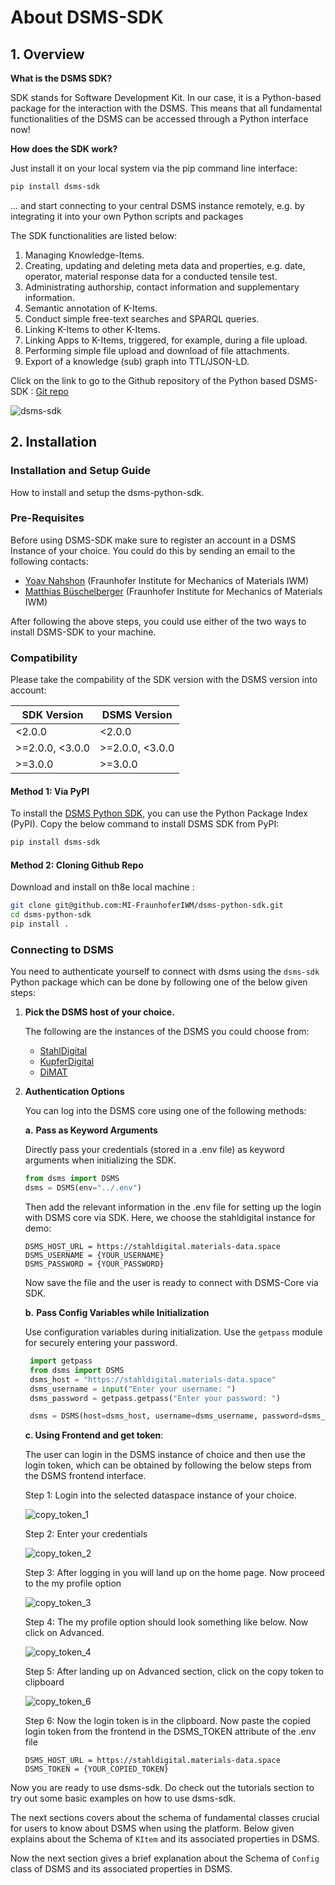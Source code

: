 
# About DSMS-SDK

## 1. Overview

**What is the DSMS SDK?**

SDK stands for Software Development Kit. In our case, it is a Python-based package for the interaction with the DSMS. This means that all fundamental functionalities of the DSMS can be accessed through a Python interface now!

**How does the SDK work?**

Just install it on your local system via the pip command line interface:

```bash
pip install dsms-sdk
```

... and start connecting to your central DSMS instance remotely, e.g. by integrating it into your own Python scripts and packages

The SDK functionalities are listed below:
1. Managing Knowledge-Items.
2. Creating, updating and deleting meta data and properties, e.g. date, operator, material response data for a conducted tensile test.
3. Administrating authorship, contact information and supplementary information.
4. Semantic annotation of K-Items.
5. Conduct simple free-text searches and SPARQL queries.
6. Linking K-Items to other K-Items.
7. Linking Apps to K-Items, triggered, for example, during a file upload.
8. Performing simple file upload and download of file attachments.
9. Export of a knowledge (sub) graph into TTL/JSON-LD.


Click on the link to go to the Github repository of the Python based DSMS-SDK : [Git repo](https://github.com/MI-FraunhoferIWM/dsms-python-sdk)

![dsms-sdk](../assets/images/DSMS_SDK.jpg)

## 2. Installation

### Installation and Setup Guide

How to install and setup the dsms-python-sdk.

### Pre-Requisites

Before using DSMS-SDK make sure to register an account in a DSMS Instance of your choice. You could do this by sending an email to the following contacts:

- [Yoav Nahshon](mailto:yoav.nahshon@iwm.fraunhofer.de) (Fraunhofer Institute for Mechanics of Materials IWM)
- [Matthias Büschelberger](mailto:matthias.bueschelberger@iwm.fraunhofer.de) (Fraunhofer Institute for Mechanics of Materials IWM)

After following the above steps, you could use either of the two ways to install DSMS-SDK to your machine.

### Compatibility

Please take the compability of the SDK version with the DSMS version into account:

| SDK Version | DSMS Version |
| --- | --- |
| <2.0.0 | <2.0.0 |
| >=2.0.0, <3.0.0 | >=2.0.0, <3.0.0 |
| >=3.0.0 | >=3.0.0 |

#### Method 1: Via PyPI

To install the [DSMS Python SDK](https://pypi.org/project/dsms-sdk/), you can use the Python Package Index (PyPI). Copy the below command to install DSMS SDK from PyPI:

```bash
pip install dsms-sdk
```

#### Method 2: Cloning Github Repo

Download and install on th8e local machine :

```bash
git clone git@github.com:MI-FraunhoferIWM/dsms-python-sdk.git
cd dsms-python-sdk
pip install .
```

### Connecting to DSMS

You need to authenticate yourself to connect with dsms using the `dsms-sdk` Python package which can be done by following one of the below given steps:

1. **Pick the DSMS host of your choice.**

   The following are the instances of the DSMS you could choose from:

   - [StahlDigital](https://lnkd.in/gfwe9a36)
   - [KupferDigital](https://lnkd.in/g8mvnM3K)
   - [DiMAT](https://lnkd.in/g46baB6J)

2. **Authentication Options**

   You can log into the DSMS core using one of the following methods:

    **a.** **Pass as Keyword Arguments**

      Directly pass your credentials (stored in a .env file) as keyword arguments when initializing the SDK.

      ```python
      from dsms import DSMS
      dsms = DSMS(env="../.env")
      ```

      Then add the relevant information in the .env file for setting up the login with DSMS core via SDK. Here, we choose the stahldigital instance for demo:

     ```
     DSMS_HOST_URL = https://stahldigital.materials-data.space
     DSMS_USERNAME = {YOUR_USERNAME}
     DSMS_PASSWORD = {YOUR_PASSWORD}
     ```

      Now save the file and the user is ready to connect with DSMS-Core via SDK.

    **b.** **Pass Config Variables while Initialization**

      Use configuration variables during initialization. Use the `getpass` module for securely entering your password.

      ```python
       import getpass
       from dsms import DSMS
       dsms_host = "https://stahldigital.materials-data.space"
       dsms_username = input("Enter your username: ")
       dsms_password = getpass.getpass("Enter your password: ")

       dsms = DSMS(host=dsms_host, username=dsms_username, password=dsms_password)
      ```

    **c. Using Frontend and get token**:

      The user can login in the DSMS instance of choice and then use the login token, which can be obtained by following the below steps from the DSMS frontend interface.

      Step 1: Login into the selected dataspace instance of your choice.

      ![copy_token_1](../assets/images/copy_token_1.jpg)

      Step 2: Enter your credentials

      ![copy_token_2](../assets/images/copy_token_2.jpg)

      Step 3: After logging in you will land up on the home page. Now proceed to the my profile option

      ![copy_token_3](../assets/images/copy_token_3.jpg)

      Step 4: The my profile option should look something like below. Now click on Advanced.

      ![copy_token_4](../assets/images/copy_token_4.jpg)

      Step 5: After landing up on Advanced section, click on the copy token to clipboard

      ![copy_token_6](../assets/images/copy_token_5.jpg)

      Step 6: Now the login token is in the clipboard. Now paste the copied login token from the frontend in the DSMS_TOKEN attribute of the .env file
      ```
      DSMS_HOST_URL = https://stahldigital.materials-data.space
      DSMS_TOKEN = {YOUR_COPIED_TOKEN}
      ```

Now you are ready to use dsms-sdk. Do check out the tutorials section to try out some basic examples on how to use dsms-sdk.

The next sections covers about the schema of fundamental classes crucial for users to know about DSMS when using the platform. Below given explains about the Schema of `KItem` and its associated properties in DSMS.

Now the next section gives a brief explanation about the Schema of `Config` class of DSMS and its associated properties in DSMS.

